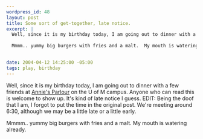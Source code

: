 ```yaml
--- 
wordpress_id: 48
layout: post
title: Some sort of get-together, late notice.
excerpt: |
  Well, since it is my birthday today, I am going out to dinner with a few friends at <a href="http://twincities.citysearch.com/profile?id=5588075">Annie's Parlour</a> on the U of M campus.   Anyone who can read this is welcome to show up.   It's kind of late notice I guess.   EDIT:  Being the doof that I am, I forgot to put the time in the original post.  We're meeting around 6:30, although we may be a little late or a little early.
  
  Mmmm.. yummy big burgers with fries and a malt.  My mouth is watering already.
  

date: 2004-04-12 14:25:00 -05:00
tags: play, birthday
---
```

Well, since it is my birthday today, I am going out to dinner with a few friends at <a href="http://twincities.citysearch.com/profile?id=5588075">Annie's Parlour</a> on the U of M campus.   Anyone who can read this is welcome to show up.   It's kind of late notice I guess.   EDIT:  Being the doof that I am, I forgot to put the time in the original post.  We're meeting around 6:30, although we may be a little late or a little early.

Mmmm.. yummy big burgers with fries and a malt.  My mouth is watering already.
